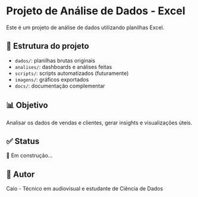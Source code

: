 # Projeto de Análise de Dados - Excel

Este é um projeto de análise de dados utilizando planilhas Excel.

## 📁 Estrutura do projeto

- `dados/`: planilhas brutas originais
- `analises/`: dashboards e análises feitas
- `scripts/`: scripts automatizados (futuramente)
- `imagens/`: gráficos exportados
- `docs/`: documentação complementar

## 📊 Objetivo

Analisar os dados de vendas e clientes, gerar insights e visualizações úteis.

## ✅ Status

🚧 Em construção...

## 🔗 Autor

Caio - Técnico em audiovisual e estudante de Ciência de Dados
